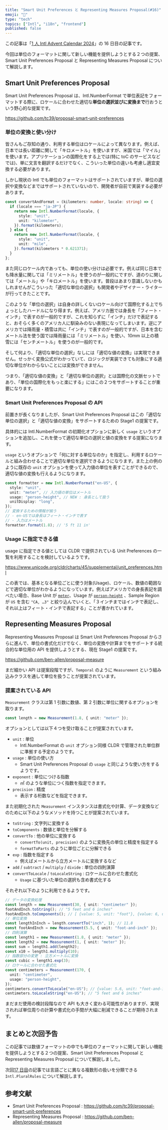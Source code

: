 ```yaml
---
title: "Smart Unit Preferences と Representing Measures Proposal(#16)"
emoji: "📐"
type: "tech"
topics: ["Intl", "i18n", "frontend"]
published: false
---
```


この記事は「[1 人 Intl Advent Calendar 2024](https://adventar.org/calendars/10555)」の 16 日目の記事です。

今回は単位のフォーマットに関して新しい機能を提供しようとする２つの提案、Smart Unit Preferences Proposal と Representing Measures Proposal について解説します。

## Smart Unit Preferences Proposal

Smart Unit Preferences Proposal は、Intl.NumberFormat で単位表記をフォーマットする際に、ロケールに合わせた適切な**単位の選択並びに変換まで**行おうという野心的な提案です。

https://github.com/tc39/proposal-smart-unit-preferences

### 単位の変換と使い分け

皆さんもご存知の通り、利用する単位はロケールによって異なります。例えば、日本では長い距離に関して「キロメートル」を使いますが、米国では「マイル」を使います。アプリケーションの国際化をする上では(特に toC のサービスなどでは)、単に文言を翻訳するだけでなく、こういった単位の違いも考慮し適宜変換する必要があります。

しかし現状の Intl でも単位のフォーマットはサポートされていますが、単位の選択や変換などまではサポートされていないので、開発者が自前で実装する必要があります。

```ts
const convertAndFormat = (kilometers: number, locale: string) => {
  if (locale === "ja-JP") {
    return new Intl.NumberFormat(locale, {
      style: "unit",
      unit: "kilometer",
    }).format(kilometers);
  } else {
    return new Intl.NumberFormat(locale, {
      style: "unit",
      unit: "mile",
    }).format(kilometers * 0.621371);
  }
};
```

また同じロケール内であっても、単位の使い分けは必要です。例えば同じ日本でも降水量に関しては「ミリメートル」を使うのが一般的にですが、道のりに関しては「メートル」や「キロメートル」を使います。普段はあまり意識しないかもしれませんがこういった「適切な単位の選択」も開発者やデザイナー・ライターが行ってきたことです。

このような「単位の選択」は自身の詳しくないロケール向けて国際化する上でちょっとしたハードルになり得ます。例えば、アメリカ圏では身長を「フィート・インチ」で表すのが一般的ですが、これを知らずに「インチ」だけで表記すると、おそらく多くのアメリカ人に馴染みのない表現になってしまいます。逆にアメリカでは降雨量・積雪は共に「インチ」で表すのが一般的ですが、日本を含むメートル法を使う国では降雨量には「ミリメートル」を使い、10mm 以上の積雪には「センチメートル」を使うのが一般的です。

そして何より、「適切な単位の選択」なしには「適切な値の変換」は実現できません。せっかく変換公式がわかっていて、ロジックが実装できても対象にする適切な単位がわからないことには変換ができません。

つまり、「適切な値の変換」と「適切な単位の選択」とは国際化の文脈セットであり、「単位の国際化をもっと楽にする」にはこの２つをサポートすることが重要になります。

### Smart Unit Preferences Proposal の API

前置きが長くなりましたが、Smart Unit Preferences Proposal はこの「適切な単位の選択」と「適切な値の変換」をサポートするための Stage1 の提案です。

具体的には Intl.NumberFormat の初期化オプションに新しく `usage` というオプションを追加し、これを使って適切な単位の選択と値の変換をする提案になります。

`usage` というオプションで「何に対する単位なのか」を指定し、利用するロケールと組み合わせることで適切な単位を選択できるようになります。また上の例のように既存の `unit` オプションを使って入力値の単位を表すことができるので、適切な値の変換も行えるようになります。

```ts
const formatter = new Intl.NumberFormat("en-US", {
  style: "unit",
  unit: "meter", // 入力値の単位はメートル
  usage: "person-height", // NEW : 身長として扱う
  unitDisplay: "long",
});
// 変換するための情報が揃う
// - en-USでは身長はフィート・インチで表す
// - 入力はメートル
formatter.format(1.8); // '5 ft 11 in'
```

### Usage に指定できる値

usage に指定できる値としては CLDR で提供されている Unit Preferences の一覧を利用することを検討しているようです。

https://www.unicode.org/cldr/charts/45/supplemental/unit_preferences.html

この表では、基本となる単位ごとに使う対象(Usage)、ロケール、数値の範囲などで適切な単位がわかるようになっています。例えばアメリカでの身長表記を調べたい場合、Base Unit が [`meter`](https://www.unicode.org/cldr/charts/45/supplemental/unit_preferences.html#meter)、Usage が [`person-height`](https://www.unicode.org/cldr/charts/45/supplemental/unit_preferences.html#person-height) 、Sample Region が `US` を含む `"CA, …3"` と絞り込んでいくと、「３インチまではインチで表記し、それ以上はフィート・インチで表記する」ことが書かれています。

## Representing Measures Proposal

Representing Measures Proposal は Smart Unit Preferences Proposal からさらに進んで、単位の書式化だけでなく、単位の変換や計算までをサポートする統合的な単位用の API を提供しようとする、現在 Stage1 の提案です。

https://github.com/ben-allen/proposal-measure

まだ細かい API は提案段階ですが、`Temporal` のように `Measurement` という組み込みクラスを通して単位を扱うことが提案されています。

### 提案されている API

`Measurement` クラスは第 1 引数に数値、第 2 引数に単位に関するオプションを取ります。

```ts
const length = new Measurement(1.8, { unit: "meter" });
```

オプションとしては以下４つを受け取ることが提案されています。

- `unit` : 単位
  - Intl.NumberFormat の `unit` オプション同様 CLDR で管理された単位群に準拠する予定のようです。
- `usage` : 単位の使い方
  - Smart Unit Preferences Proposal の `usage` と同じような使い方をするようです。
- `exponent` : 単位につける指数
  - ㎡ のような単位につく指数を指定できます。
- `precision` : 精度
  - 表示する桁数などを指定できます。

また初期化された `Measurement` インスタンスは書式化や計算、データ変換などのために以下のようなメソッドを持つことが提案されています。

- `toString` : 文字列に変換する
- `toComponents` : 数値と単位を分解する
- `convertTo` : 他の単位に変換する
  - `convertTo(unit, precision)` のように変換先の単位と精度を指定する
  - `formatToParts` のように単位ごとに分解できる
- `exp` : 指数を指定する
  - 例えばメートルから立方メートルに変換するなど
- `add` / `subtract` / `multiply` / `divide` : 単位の四則演算
- `convertToLocale` / `toLocaleString` : ロケールに合わせた書式化
  - `Usage` に基づいた単位の選択も含め書式化する

それぞれ以下のように利用できるようです。

```ts
// データの変換処理
const length = new Measurement(30, { unit: "centimeter" });
footAndInch.toString(); // "5 feet and 6 inches"
footAndInch.toComponents(); // [ {value: 5, unit: "foot"}, {value: 6, unit: "inch"}]
// 単位変換
const lengthInInch = length.convertTo("inch", 1); // 11.8
const footAndInch = new Measurement(5.5, { unit: "foot-and-inch" });
// 四則演算
const length1 = new Measurement(1.8, { unit: "meter" });
const length2 = new Measurement(1, { unit: "meter" });
const sum = length1.add(length2);
const x10 = length1.multiply(10);
// 指数部分の変更 : 立方メートルに変換
const cubic = length1.exp(3);
// ロケールに合わせた書式化
const centimeters = Measurement(170, {
  unit: "centimeter",
  usage: "person-height",
});
centimeters.convertToLocale("en-US"); // {value: 5.6, unit: "foot-and-inch"}
centimeters.toLocaleString("en-US"); // "5 feet and 6 inches"
```

まだまだ使用の検討段階なので API も大きく変わる可能性がありますが、実現されれば単位周りの計算や書式化の手間が大幅に削減できることが期待されます。

## まとめと次回予告

この記事では数値フォーマットの中でも単位のフォーマットに関して新しい機能を提供しようとする２つの提案、Smart Unit Preferences Proposal と Representing Measures Proposal について解説しました。

次回[17 日目]()の記事では言語ごとに異なる複数形の扱いを分類できる `Intl.PluralRules` について解説します。

## 参考文献

- Smart Unit Preferences Proposal : https://github.com/tc39/proposal-smart-unit-preferences
- Representing Measures Proposal : https://github.com/ben-allen/proposal-measure
